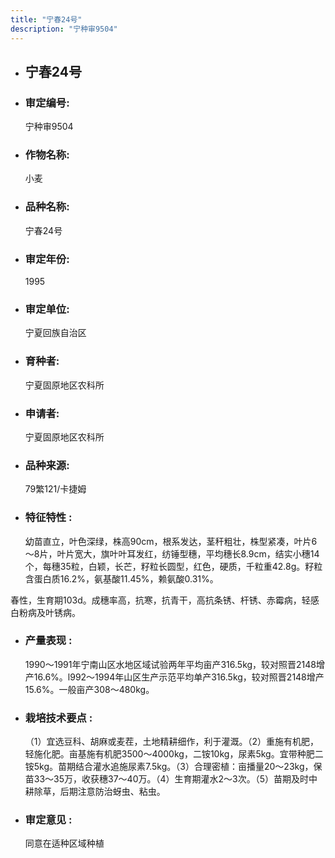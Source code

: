 ```yaml
---
title: "宁春24号"
description: "宁种审9504"
---
```

* ## 宁春24号
* ###  审定编号:  
   宁种审9504

*  ### 作物名称:  
   小麦

*   ###  品种名称: 
    宁春24号

*   ### 审定年份: 
    1995

*   ### 审定单位:  
    宁夏回族自治区

*   ### 育种者:  
    宁夏固原地区农科所

*   ### 申请者:  
    宁夏固原地区农科所

*   ### 品种来源:  
    79繁121/卡捷姆

*   ### 特征特性 : 
    幼苗直立，叶色深绿，株高90cm，根系发达，茎秆粗壮，株型紧凑，叶片6～8片，叶片宽大，旗叶叶耳发红，纺锤型穗，平均穗长8.9cm，结实小穗14个，每穗35粒，白颖，长芒，籽粒长圆型，红色，硬质，千粒重42.8g。籽粒含蛋白质16.2%，氨基酸11.45%，赖氨酸0.31%。
春性，生育期103d。成穗率高，抗寒，抗青干，高抗条锈、杆锈、赤霉病，轻感白粉病及叶锈病。


*   ### 产量表现 : 
    1990～1991年宁南山区水地区域试验两年平均亩产316.5kg，较对照晋2148增产16.6%。l992～1994年山区生产示范平均单产316.5kg，较对照晋2148增产15.6%。一般亩产308～480kg。

*   ### 栽培技术要点 : 
    （1）宜选豆科、胡麻或麦茬，土地精耕细作，利于灌溉。（2）重施有机肥，轻施化肥。亩基施有机肥3500～4000kg，二铵10kg，尿素5kg。宜带种肥二铵5kg。苗期结合灌水追施尿素7.5kg。（3）合理密植：亩播量20～23kg，保苗33～35万，收获穗37～40万。（4）生育期灌水2～3次。（5）苗期及时中耕除草，后期注意防治蚜虫、粘虫。

*   ### 审定意见 : 
    同意在适种区域种植
